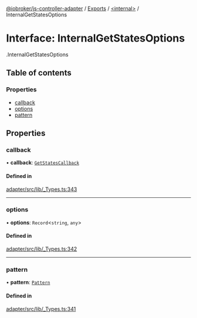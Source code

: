 [@iobroker/js-controller-adapter](../README.md) / [Exports](../modules.md) / [<internal\>](../modules/internal_.md) / InternalGetStatesOptions

# Interface: InternalGetStatesOptions

[<internal>](../modules/internal_.md).InternalGetStatesOptions

## Table of contents

### Properties

- [callback](internal_.InternalGetStatesOptions.md#callback)
- [options](internal_.InternalGetStatesOptions.md#options)
- [pattern](internal_.InternalGetStatesOptions.md#pattern)

## Properties

### callback

• **callback**: [`GetStatesCallback`](../modules/internal_.md#getstatescallback)

#### Defined in

[adapter/src/lib/_Types.ts:343](https://github.com/ioBroker/ioBroker.js-controller/blob/4552d569/packages/adapter/src/lib/_Types.ts#L343)

___

### options

• **options**: `Record`<`string`, `any`\>

#### Defined in

[adapter/src/lib/_Types.ts:342](https://github.com/ioBroker/ioBroker.js-controller/blob/4552d569/packages/adapter/src/lib/_Types.ts#L342)

___

### pattern

• **pattern**: [`Pattern`](../modules/internal_.md#pattern)

#### Defined in

[adapter/src/lib/_Types.ts:341](https://github.com/ioBroker/ioBroker.js-controller/blob/4552d569/packages/adapter/src/lib/_Types.ts#L341)
